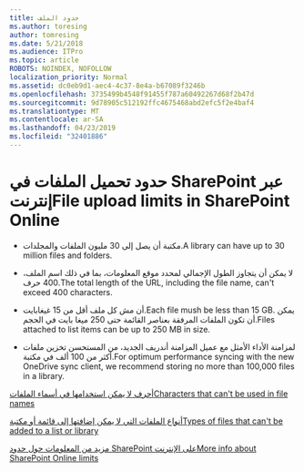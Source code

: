 ```yaml
---
title: حدود الملف
ms.author: toresing
author: tomresing
ms.date: 5/21/2018
ms.audience: ITPro
ms.topic: article
ROBOTS: NOINDEX, NOFOLLOW
localization_priority: Normal
ms.assetid: dc0eb9d1-aec4-4c37-8e4a-b67089f3246b
ms.openlocfilehash: 3735499b4548f91455f787a60492267d68f2b47d
ms.sourcegitcommit: 9d78905c512192ffc4675468abd2efc5f2e4baf4
ms.translationtype: MT
ms.contentlocale: ar-SA
ms.lasthandoff: 04/23/2019
ms.locfileid: "32401886"
---
```

# <a name="file-upload-limits-in-sharepoint-online"></a><span data-ttu-id="90a25-102">حدود تحميل الملفات في SharePoint عبر إنترنت</span><span class="sxs-lookup"><span data-stu-id="90a25-102">File upload limits in SharePoint Online</span></span>

- <span data-ttu-id="90a25-103">مكتبة أن يصل إلى 30 مليون الملفات والمجلدات.</span><span class="sxs-lookup"><span data-stu-id="90a25-103">A library can have up to 30 million files and folders.</span></span>
    
- <span data-ttu-id="90a25-104">لا يمكن أن يتجاوز الطول الإجمالي لمحدد موقع المعلومات، بما في ذلك اسم الملف، 400 حرف.</span><span class="sxs-lookup"><span data-stu-id="90a25-104">The total length of the URL, including the file name, can't exceed 400 characters.</span></span>
    
- <span data-ttu-id="90a25-105">أن مش كل ملف أقل من 15 غيغابايت.</span><span class="sxs-lookup"><span data-stu-id="90a25-105">Each file mush be less than 15 GB.</span></span> <span data-ttu-id="90a25-106">يمكن أن تكون الملفات المرفقة بعناصر القائمة حتى 250 ميغا بايت في الحجم.</span><span class="sxs-lookup"><span data-stu-id="90a25-106">Files attached to list items can be up to 250 MB in size.</span></span>
    
- <span data-ttu-id="90a25-107">لمزامنة الأداء الأمثل مع عميل المزامنة أندريف الجديد، من المستحسن تخزين ملفات أكثر من 100 ألف في مكتبة.</span><span class="sxs-lookup"><span data-stu-id="90a25-107">For optimum performance syncing with the new OneDrive sync client, we recommend storing no more than 100,000 files in a library.</span></span> 
    
[<span data-ttu-id="90a25-108">أحرف لا يمكن استخدامها في أسماء الملفات</span><span class="sxs-lookup"><span data-stu-id="90a25-108">Characters that can't be used in file names</span></span>](https://go.microsoft.com/fwlink/?linkid=866430)
  
[<span data-ttu-id="90a25-109">أنواع الملفات التي لا يمكن إضافتها إلى قائمة أو مكتبة</span><span class="sxs-lookup"><span data-stu-id="90a25-109">Types of files that can't be added to a list or library</span></span>](https://go.microsoft.com/fwlink/?linkid=273757)
  
[<span data-ttu-id="90a25-110">مزيد من المعلومات حول حدود SharePoint على الإنترنت</span><span class="sxs-lookup"><span data-stu-id="90a25-110">More info about SharePoint Online limits</span></span>](https://go.microsoft.com/fwlink/?linkid=271273)
  

